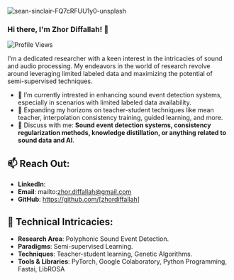 ![sean-sinclair-FQ7cRFUU1y0-unsplash](https://github.com/zhordiffallah/zhordiffallah/assets/24955761/e762c93e-f725-4e9c-a85a-9a2bb2919832)

### Hi there, I'm Zhor Diffallah! 👋

![Profile Views](https://komarev.com/ghpvc/?username=zhordiffallah&color=blueviolet)

I'm a dedicated researcher with a keen interest in the intricacies of sound and audio processing. My endeavors in the world of research revolve around leveraging limited labeled data and maximizing the potential of semi-supervised techniques. 

- 🔭 I’m currently intrested in enhancing sound event detection systems, especially in scenarios with limited labeled data availability.
- 🌱 Expanding my horizons on teacher-student techniques like mean teacher, interpolation consistency training, guided learning, and more.
- 💬 Discuss with me: **Sound event detection systems, consistency regularization methods, knowledge distillation, or anything related to sound data and AI**.


## 📫 Reach Out:

- **LinkedIn**: 
- **Email**: mailto:zhor.diffallah@gmail.com
- **GitHub**: https://github.com/[zhordiffallah]

## 🚀 Technical Intricacies:

- **Research Area**: Polyphonic Sound Event Detection.
- **Paradigms**: Semi-supervised Learning.
- **Techniques**: Teacher-student learning, Genetic Algorithms.
- **Tools & Libraries**: PyTorch, Google Colaboratory, Python Programming, Fastai, LibROSA 




